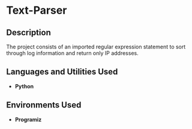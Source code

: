 # Text-Parser
<h2>Description</h2>
The project consists of an imported regular expression statement to sort through log information and return only IP addresses.  
<br />


<h2>Languages and Utilities Used</h2>

- <b>Python</b> 


<h2>Environments Used </h2>

- <b>Programiz</b> 
